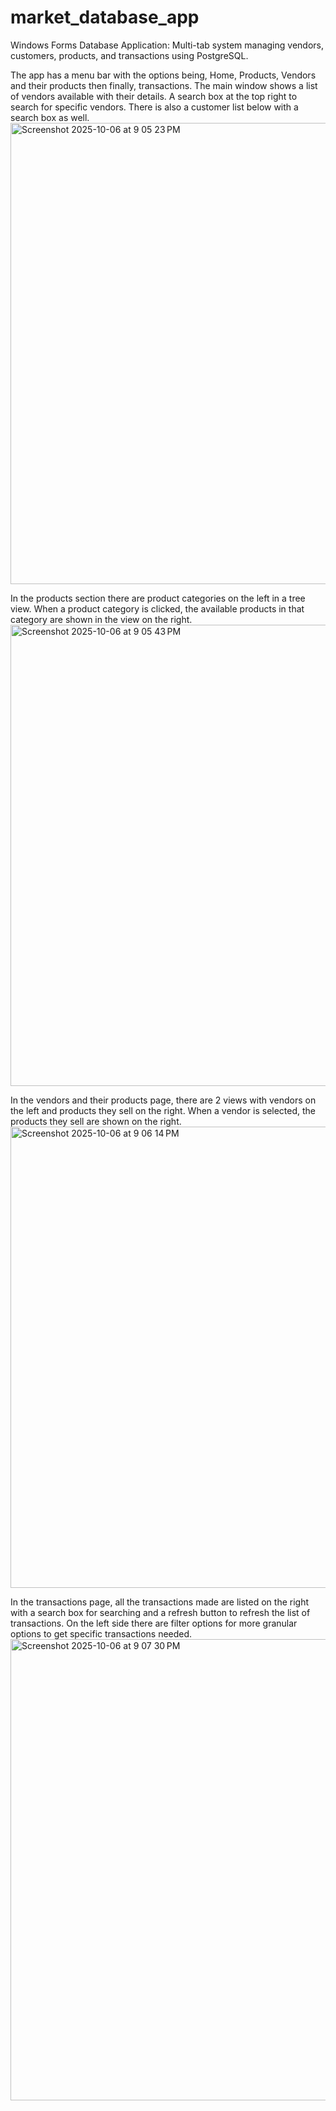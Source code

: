 # market_database_app
Windows Forms Database Application: Multi-tab system managing vendors, customers, products, and transactions using PostgreSQL.

The app has a menu bar with the options being, Home, Products, Vendors and their products then finally, transactions.
The main window shows a list of vendors available with their details. A search box at the top right to search for specific vendors. There is also a customer list below with a search box as well. 
<img width="941" height="738" alt="Screenshot 2025-10-06 at 9 05 23 PM" src="https://github.com/user-attachments/assets/46a508eb-3936-4ce8-a64d-01ad6a6dda75" />


In the products section there are product categories on the left in a tree view. When a product category is clicked, the available products in that category are shown in the view on the right.
<img width="941" height="738" alt="Screenshot 2025-10-06 at 9 05 43 PM" src="https://github.com/user-attachments/assets/bc5b8b3a-fac3-4554-b27b-f3c163b8b2e6" />


In the vendors and their products page, there are 2 views with vendors on the left and products they sell on the right. When a vendor is selected, the products they sell are shown on the right. 
<img width="941" height="738" alt="Screenshot 2025-10-06 at 9 06 14 PM" src="https://github.com/user-attachments/assets/d04e36eb-d2f5-4de4-92b4-9318ac9ba9bb" />


In the transactions page, all the transactions made are listed on the right with a search box for searching and a refresh button to refresh the list of transactions. On the left side there are filter options for more granular options to get specific transactions needed. 
<img width="941" height="738" alt="Screenshot 2025-10-06 at 9 07 30 PM" src="https://github.com/user-attachments/assets/03597ee8-d137-4157-b73b-21d77a08b9e3" />
